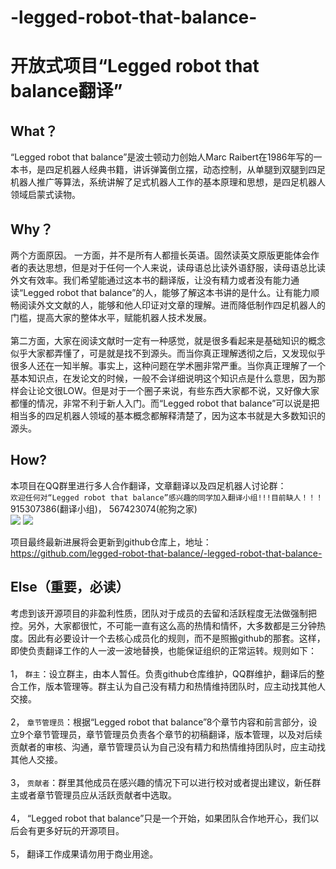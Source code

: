 # -legged-robot-that-balance-
开放式项目“Legged robot that balance翻译”
=================================================
What？
-------------------------------------------------
“Legged robot that balance”是波士顿动力创始人Marc Raibert在1986年写的一本书，是四足机器人经典书籍，讲诉弹簧倒立摆，动态控制，从单腿到双腿到四足机器人推广等算法，系统讲解了足式机器人工作的基本原理和思想，是四足机器人领域启蒙式读物。<br>

Why？
--------------------------------------------------
两个方面原因。
一方面，并不是所有人都擅长英语。固然读英文原版更能体会作者的表达思想，但是对于任何一个人来说，读母语总比读外语舒服，读母语总比读外文有效率。我们希望能通过这本书的翻译版，让没有精力或者没有能力通读“Legged robot that balance”的人，能够了解这本书讲的是什么。让有能力顺畅阅读外文文献的人，能够和他人印证对文章的理解。进而降低制作四足机器人的门槛，提高大家的整体水平，赋能机器人技术发展。<br><br>
第二方面，大家在阅读文献时一定有一种感觉，就是很多看起来是基础知识的概念似乎大家都弄懂了，可是就是找不到源头。而当你真正理解透彻之后，又发现似乎很多人还在一知半解。事实上，这种问题在学术圈非常严重。当你真正理解了一个基本知识点，在发论文的时候，一般不会详细说明这个知识点是什么意思，因为那样会让论文很LOW。但是对于一个圈子来说，有些东西大家都不说，又好像大家都懂的情况，非常不利于新人入门。而“Legged robot that balance”可以说是把相当多的四足机器人领域的基本概念都解释清楚了，因为这本书就是大多数知识的源头。<br>
	
How?
--------------------------------------------------
本项目在QQ群里进行多人合作翻译，文章翻译以及四足机器人讨论群：<br>
`欢迎任何对“Legged robot that balance”感兴趣的同学加入翻译小组!!!目前缺人！！！`<br>
915307386(翻译小组)，  567423074(舵狗之家)<br>
![](https://github.com/legged-robot-that-balance/-legged-robot-that-balance-/blob/master/翻译小组--QQ群.jpg)
![](https://github.com/legged-robot-that-balance/-legged-robot-that-balance-/blob/master/舵狗之家--QQ群.jpg)<br>

项目最终最新进展将会更新到github仓库上，地址：<br>
https://github.com/legged-robot-that-balance/-legged-robot-that-balance-<br>

Else（重要，必读）
--------------------------------------------------
考虑到该开源项目的非盈利性质，团队对于成员的去留和活跃程度无法做强制把控。另外，大家都很忙，不可能一直有这么高的热情和情怀，大多数都是三分钟热度。因此有必要设计一个去核心成员化的规则，而不是照搬github的那套。这样，即使负责翻译工作的人一波一波地替换，也能保证组织的正常运转。规则如下：<br><br>
1，	`群主`：设立群主，由本人暂任。负责github仓库维护，QQ群维护，翻译后的整合工作，版本管理等。群主认为自己没有精力和热情维持团队时，应主动找其他人交接。<br><br>
2，	`章节管理员`：根据“Legged robot that balance”8个章节内容和前言部分，设立9个章节管理员，章节管理员负责各个章节的初稿翻译，版本管理，以及对后续贡献者的审核、沟通，章节管理员认为自己没有精力和热情维持团队时，应主动找其他人交接。<br><br>
3，	`贡献者`：群里其他成员在感兴趣的情况下可以进行校对或者提出建议，新任群主或者章节管理员应从活跃贡献者中选取。<br><br>
4，	“Legged robot that balance”只是一个开始，如果团队合作地开心，我们以后会有更多好玩的开源项目。<br><br>
5，	翻译工作成果请勿用于商业用途。<br><br>

